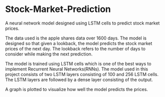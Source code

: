 # Stock-Market-Prediction
A neural network model designed using LSTM cells to predict stock market prices.

The data used is the apple shares data over 1600 days. The model is designed so that given a lookback, the model predicts the stock market prices of the next day. The lookback refers to the number of days to consider while making the next prediction.

The model is trained using LSTM cells which is one of the best ways to implement Recurrent Neural Networks(RNNs). The model used in this project consists of two LSTM layers consisting of 100 and 256 LSTM cells. The LSTM layers are followed by a dense layer consisting of the output. 

A graph is plotted to visualize how well the model predicts the prices.
